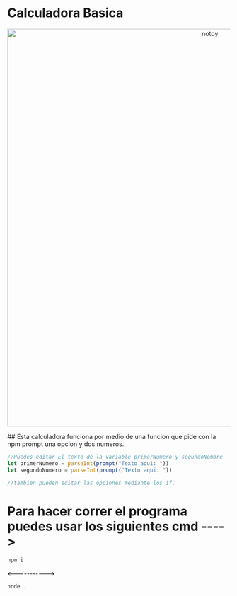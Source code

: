 <h1>Calculadora Basica</h1>
<p align="center">
<img src="https://imgur.com/P4U5EaC.jpg" alt="notoy" width="900"/>
</p>
## Esta calculadora funciona por medio de una funcion que pide con la npm prompt una opcion y dos numeros.

```js
//Puedes editar El texto de la variable primerNumero y segundoNombre
let primerNumero = parseInt(prompt("Texto aqui: "))
let segundoNumero = parseInt(prompt("Texto aqui: "))

//tambien pueden editar las opciones mediante los if.
```

<h1 aling="center"> Para hacer correr el programa puedes usar los siguientes cmd ----></h1>

```cmd
npm i
```
<----------->
```cmd
node .
```
